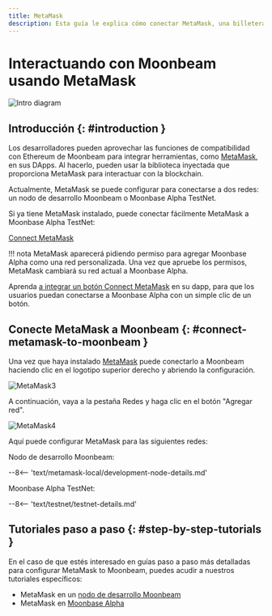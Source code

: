 ```yaml
---
title: MetaMask
description: Esta guía le explica cómo conectar MetaMask, una billetera Ethereum basada en navegador, a Moonbeam.
---
```


# Interactuando con Moonbeam usando MetaMask

![Intro diagram](/images/tokens/connect/metamask/metamask-banner.png)

## Introducción {: #introduction } 

Los desarrolladores pueden aprovechar las funciones de compatibilidad con Ethereum de Moonbeam para integrar herramientas, como [MetaMask](https://metamask.io/), en sus DApps. Al hacerlo, pueden usar la biblioteca inyectada que proporciona MetaMask para interactuar con la blockchain.

Actualmente, MetaMask se puede configurar para conectarse a dos redes: un nodo de desarrollo Moonbeam o Moonbase Alpha TestNet.

Si ya tiene MetaMask instalado, puede conectar fácilmente MetaMask a Moonbase Alpha TestNet:

<div class="button-wrapper">
    <a href="#" class="md-button connectMetaMask" value="moonbase">Connect MetaMask</a>
</div>

!!! nota
    MetaMask aparecerá pidiendo permiso para agregar Moonbase Alpha como una red personalizada. Una vez que apruebe los permisos, MetaMask cambiará su red actual a Moonbase Alpha.

Aprenda [a integrar un botón Connect MetaMask](https://medium.com/moonbeam-network/integrate-metamask-into-a-dapp-ea7528c5a786) en su dapp, para que los usuarios puedan conectarse a Moonbase Alpha con un simple clic de un botón.

## Conecte MetaMask a Moonbeam {: #connect-metamask-to-moonbeam } 

Una vez que haya instalado [MetaMask](https://metamask.io/) puede conectarlo a Moonbeam haciendo clic en el logotipo superior derecho y abriendo la configuración.

![MetaMask3](/images/tokens/connect/metamask/metamask-6.png)

A continuación, vaya a la pestaña Redes y haga clic en el botón "Agregar red".

![MetaMask4](/images/tokens/connect/metamask/metamask-7.png)

Aquí puede configurar MetaMask para las siguientes redes:

Nodo de desarrollo Moonbeam:

--8<-- 'text/metamask-local/development-node-details.md'

Moonbase Alpha TestNet:

--8<-- 'text/testnet/testnet-details.md'

## Tutoriales paso a paso {: #step-by-step-tutorials } 

En el caso de que estés interesado en guías paso a paso más detalladas para configurar MetaMask to Moonbeam, puedes acudir a nuestros tutoriales específicos:

 - MetaMask en un [nodo de desarrollo Moonbeam](/getting-started/local-node/using-metamask/)
 - MetaMask en [Moonbase Alpha](/getting-started/testnet/metamask/)
